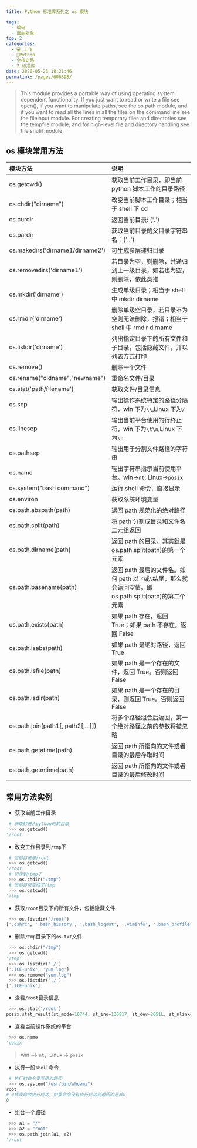 ```yaml
---
title: Python 标准库系列之 os 模块

tags: 
  - 编码
  - 面向对象
top: 2
categories: 
  - 💻 工作
  - 🐍Python
  - 全栈之路
  - 7-标准库
date: 2020-05-23 18:21:46
permalink: /pages/606598/
---
```


> This module provides a portable way of using operating system dependent functionality. If you just want to read or write a file see open(), if you want to manipulate paths, see the os.path module, and if you want to read all the lines in all the files on the command line see the fileinput module. For creating temporary files and directories see the tempfile module, and for high-level file and directory handling see the shutil module

## os 模块常用方法

|模块方法|说明|
|:--|:--|
|os.getcwd()|获取当前工作目录，即当前 python 脚本工作的目录路径|
|os.chdir("dirname")|改变当前脚本工作目录；相当于 shell 下 cd|
|os.curdir|返回当前目录: ('.')|
|os.pardir|获取当前目录的父目录字符串名：('..')|
|os.makedirs('dirname1/dirname2')|可生成多层递归目录|
|os.removedirs('dirname1')|若目录为空，则删除，并递归到上一级目录，如若也为空，则删除，依此类推|
|os.mkdir('dirname')|生成单级目录；相当于 shell 中 mkdir dirname|
|os.rmdir('dirname')|删除单级空目录，若目录不为空则无法删除，报错；相当于 shell 中 rmdir dirname|
|os.listdir('dirname')|列出指定目录下的所有文件和子目录，包括隐藏文件，并以列表方式打印|
|os.remove()|删除一个文件|
|os.rename("oldname","newname")|重命名文件/目录|
|os.stat('path/filename')|获取文件/目录信息|
|os.sep|输出操作系统特定的路径分隔符，win 下为`\\`,Linux 下为`/`|
|os.linesep|输出当前平台使用的行终止符，win 下为`\t\n`,Linux 下为`\n`|
|os.pathsep|输出用于分割文件路径的字符串|
|os.name|输出字符串指示当前使用平台。win->`nt`; Linux->`posix`|
|os.system("bash command")|运行 shell 命令，直接显示|
|os.environ|获取系统环境变量|
|os.path.abspath(path)|返回 path 规范化的绝对路径|
|os.path.split(path)|将 path 分割成目录和文件名二元组返回|
|os.path.dirname(path)|返回 path 的目录。其实就是 os.path.split(path)的第一个元素|
|os.path.basename(path)|返回 path 最后的文件名。如何 path 以`／`或`\`结尾，那么就会返回空值。即 os.path.split(path)的第二个元素|
|os.path.exists(path)|如果 path 存在，返回 True；如果 path 不存在，返回 False|
|os.path.isabs(path)|如果 path 是绝对路径，返回 True|
|os.path.isfile(path)|如果 path 是一个存在的文件，返回 True。否则返回 False|
|os.path.isdir(path)|如果 path 是一个存在的目录，则返回 True。否则返回 False|
|os.path.join(path1[, path2[,...]])|将多个路径组合后返回，第一个绝对路径之前的参数将被忽略|
|os.path.getatime(path)|返回 path 所指向的文件或者目录的最后存取时间|
|os.path.getmtime(path)|返回 path 所指向的文件或者目录的最后修改时间|

## 常用方法实例

- 获取当前工作目录

```python
 # 获取的进入python时的目录
 >>> os.getcwd()
'/root'
```

- 改变工作目录到`/tmp`下

```python
 # 当前目录是/root
 >>> os.getcwd()
'/root'
 # 切换到/tmp下
 >>> os.chdir("/tmp")
 # 当前目录变成了/tmp
 >>> os.getcwd()     
'/tmp'
```

- 获取`/root`目录下的所有文件，包括隐藏文件

```python
 >>> os.listdir('/root')
['.cshrc', '.bash_history', '.bash_logout', '.viminfo', '.bash_profile', '.tcshrc', 'scripts.py', '.bashrc', 'modules']
```

- 删除`/tmp`目录下的`os.txt`文件

```python
 >>> os.chdir("/tmp") 
 >>> os.getcwd()     
'/tmp'
 >>> os.listdir('./')   
['.ICE-unix', 'yum.log']
 >>> os.remove("yum.log")
 >>> os.listdir('./')    
['.ICE-unix']
```

- 查看`/root`目录信息

```python
 >>> os.stat('/root')        
posix.stat_result(st_mode=16744, st_ino=130817, st_dev=2051L, st_nlink=3, st_uid=0, st_gid=0, st_size=4096, st_atime=1463668203, st_mtime=1463668161, st_ctime=1463668161)
```

- 查看当前操作系统的平台

```python
 >>> os.name
'posix'
```

> win --> `nt`，Linux -> `posix`

- 执行一段`shell`命令

```python
 # 执行的命令要写绝对路径
 >>> os.system("/usr/bin/whoami")    
root
# 0代表命令执行成功，如果命令没有执行成功则返回的是非0
0
```

- 组合一个路径

```python
 >>> a1 = "/"
 >>> a2 = "root"
 >>> os.path.join(a1, a2)
'/root'
```